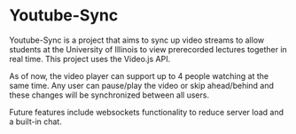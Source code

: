 # Youtube-Sync

Youtube-Sync is a project that aims to sync up video streams to allow students at the University of Illinois to view prerecorded lectures together in real time. This project uses the Video.js API.

As of now, the video player can support up to 4 people watching at the same time. Any user can pause/play the video or skip ahead/behind and these changes will be synchronized between all users.

Future features include websockets functionality to reduce server load and a built-in chat.